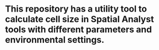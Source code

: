 # This repository has a utility tool to calculate cell size in Spatial Analyst tools with different parameters and environmental settings.
